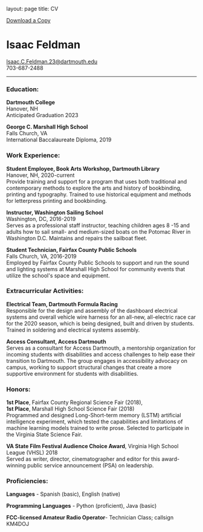 layout: page
title: CV

[Download a Copy](/isaac_feldman_resume.docx/)

# Isaac Feldman


Isaac.C.Feldman.23@dartmouth.edu   
703-687-2488

---

### Education:
	
**Dartmouth College**  
Hanover, NH  
Anticipated Graduation 2023

**George C. Marshall High School**  
Falls Church, VA  
International Baccalaureate Diploma, 2019


### Work Experience: 

**Student Employee, Book Arts Workshop, Dartmouth Library**  
Hanover, NH, 2020-current  
Provide training and support for a program that uses both traditional and contemporary methods to explore the arts and history of bookbinding, printing and typography. Trained to use historical equipment and methods for letterpress printing and bookbinding.

**Instructor, Washington Sailing School**  
Washington, DC, 2016-2019  
Serves as a professional staff instructor, teaching children ages 8 -15 and adults how to sail small- and medium-sized boats on the Potomac River in Washington D.C. Maintains and repairs the sailboat fleet.

**Student Technician, Fairfax County Public Schools**  
Falls Church, VA, 2016-2019  
Employed by Fairfax County Public Schools to support and run the sound and lighting systems at Marshall High School for community events that utilize the school's space and equipment.


### Extracurricular Activities:

**Electrical Team, Dartmouth Formula Racing**  
Responsible for the design and assembly of the dashboard electrical systems and overall vehicle wire harness for an all-new, all-electric race car for the 2020 season, which is being designed, built and driven by students. Trained in soldering and electrical systems assembly. 

**Access Consultant, Access Dartmouth**  
Serves as a consultant for Access Dartmouth, a mentorship organization for incoming students with disabilities and access challenges to help ease their transition to Dartmouth. The group engages in accessibility advocacy on campus, working to support structural changes that create a more supportive environment for students with disabilities.


### Honors:

**1st Place**, Fairfax County Regional Science Fair (2018),   
**1st Place**, Marshall High School Science Fair (2018)  
Programmed and designed Long-Short-term memory (LSTM) artificial intelligence experiment, which tested the capabilities and limitations of machine learning models trained to write prose. Selected to participate in the Virginia State Science Fair.

**VA State Film Festival Audience Choice Award**, Virginia High School League (VHSL) 2018  
Served as writer, director, cinematographer and editor for this award-winning public service announcement (PSA) on leadership.


### Proficiencies:

**Languages** - Spanish (basic), English (native)	

**Programming Languages** - Python (proficient), Java (basic)

**FCC-licensed Amateur Radio Operator**- Technician Class; callsign KM4DOJ
